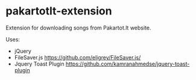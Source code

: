 # pakartotlt-extension
Extension for downloading songs from Pakartot.lt website.

Uses:
- jQuery
- FileSaver.js https://github.com/eligrey/FileSaver.js/
- Jquery Toast Plugin https://github.com/kamranahmedse/jquery-toast-plugin
